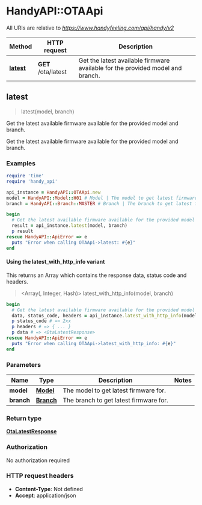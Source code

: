 # HandyAPI::OTAApi

All URIs are relative to *https://www.handyfeeling.com/api/handy/v2*

| Method | HTTP request | Description |
| ------ | ------------ | ----------- |
| [**latest**](OTAApi.md#latest) | **GET** /ota/latest | Get the latest available firmware available for the provided model and branch. |


## latest

> <OtaLatestResponse> latest(model, branch)

Get the latest available firmware available for the provided model and branch.

Get the latest available firmware available for the provided model and branch.

### Examples

```ruby
require 'time'
require 'handy_api'

api_instance = HandyAPI::OTAApi.new
model = HandyAPI::Model::H01 # Model | The model to get latest firmware for.
branch = HandyAPI::Branch::MASTER # Branch | The branch to get latest firmware for.

begin
  # Get the latest available firmware available for the provided model and branch.
  result = api_instance.latest(model, branch)
  p result
rescue HandyAPI::ApiError => e
  puts "Error when calling OTAApi->latest: #{e}"
end
```

#### Using the latest_with_http_info variant

This returns an Array which contains the response data, status code and headers.

> <Array(<OtaLatestResponse>, Integer, Hash)> latest_with_http_info(model, branch)

```ruby
begin
  # Get the latest available firmware available for the provided model and branch.
  data, status_code, headers = api_instance.latest_with_http_info(model, branch)
  p status_code # => 2xx
  p headers # => { ... }
  p data # => <OtaLatestResponse>
rescue HandyAPI::ApiError => e
  puts "Error when calling OTAApi->latest_with_http_info: #{e}"
end
```

### Parameters

| Name | Type | Description | Notes |
| ---- | ---- | ----------- | ----- |
| **model** | [**Model**](.md) | The model to get latest firmware for. |  |
| **branch** | [**Branch**](.md) | The branch to get latest firmware for. |  |

### Return type

[**OtaLatestResponse**](OtaLatestResponse.md)

### Authorization

No authorization required

### HTTP request headers

- **Content-Type**: Not defined
- **Accept**: application/json

